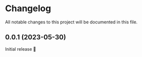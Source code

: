 # Changelog

All notable changes to this project will be documented in this file.

## 0.0.1 (2023-05-30)

Initial release 🎉
